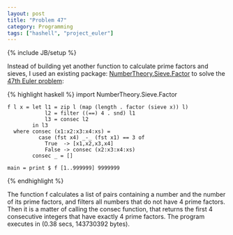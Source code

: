 ```yaml
---
layout: post
title: "Problem 47"
category: Programming
tags: ["hashell", "project_euler"]
---
```

{% include JB/setup %}

Instead of building yet another function to calculate prime factors and
sieves, I used an existing package: [NumberTheory.Sieve.Factor](http://hackage.haskell.org/packages/archive/NumberSieves/0.0/doc/html/NumberTheory-Sieve-Factor.html) to solve the [47th Euler problem](http://projecteuler.net/index.php?section=problems&id=47):

{% highlight haskell %}
    import NumberTheory.Sieve.Factor

    f l x = let l1 = zip l (map (length . factor (sieve x)) l)
                l2 = filter ((==) 4 . snd) l1
                l3 = consec l2
            in l3
      where consec (x1:x2:x3:x4:xs) =
              case (fst x4) _-_ (fst x1) == 3 of
                True  -> [x1,x2,x3,x4]
                False -> consec (x2:x3:x4:xs)
            consec _ = []

    main = print $ f [1..999999] 9999999
{% endhighlight %}

The function f calculates a list of pairs containing a number and the number
of its prime factors, and filters all numbers that do not have 4 prime
factors. Then it is a matter of calling the consec function, that returns
the first 4 consecutive integers that have exactly 4 prime factors. The
program executes in (0.38 secs, 143730392 bytes).

